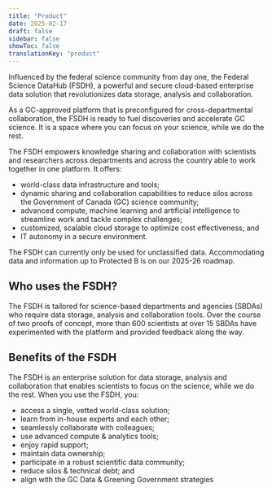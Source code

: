 ```yaml
---
title: "Product"
date: 2025-02-17
draft: false
sidebar: false
showToc: false
translationKey: "product"
---
```


Influenced by the federal science community from ​day one, the Federal Science DataHub (FSDH), a powerful and secure cloud-based enterprise data solution that revolutionizes data storage, analysis and collaboration.

As a GC-approved platform that is preconfigured for cross-departmental collaboration, the FSDH is ready to fuel discoveries and accelerate GC science. It is a space where you can focus on your science, while we do the rest. 

The FSDH empowers knowledge sharing and collaboration with scientists and researchers across departments and across the country able to work together in one platform. It offers:

<ul class="list-disc mb-300">
    <li> world-class data infrastructure and tools; </li>
    <li> dynamic sharing and collaboration capabilities to reduce silos across the Government of Canada (GC) science community;   </li>
    <li> advanced compute, machine learning and artificial intelligence to streamline work and tackle complex challenges;  </li>
    <li> customized, scalable cloud storage to optimize cost effectiveness; and </li>
    <li> IT autonomy in a secure environment. </li>
</ul>

The FSDH can currently only be used for unclassified data. Accommodating data and information up to Protected B is on our 2025-26 roadmap.

## Who uses the FSDH?

The FSDH is tailored for science-based departments and agencies (SBDAs) who require data storage, analysis and collaboration tools. Over the course of two proofs of concept, more than 600 scientists at over 15 SBDAs have experimented with the platform and provided feedback along the way.  

## Benefits of the FSDH

The FSDH is an enterprise solution for data storage, analysis and collaboration that enables scientists to focus on the science, while we do the rest. When you use the FSDH, you:

<ul class="list-disc mb-300">
    <li> access a single, vetted world-class solution; </li>
    <li> learn from in-house experts and each other; </li>
    <li> seamlessly collaborate with colleagues; </li>
    <li> use advanced compute & analytics tools; </li>
    <li> enjoy rapid support; </li>
    <li> maintain data ownership; </li>
    <li> participate in a robust scientific data community; </li>
    <li> reduce silos & technical debt; and </li>
    <li> align with the GC Data & Greening Government strategies</li>
</ul>